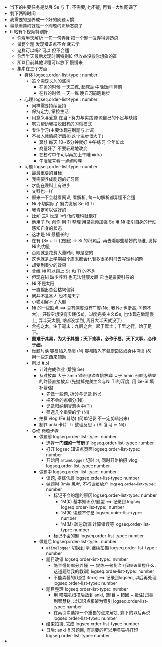 - 当下的主要任务是发展 Se 与 Ti, 不需要, 也不能, 再看一大堆网课了
- 剩下两周时间
- 我需要的是养成一个好的刷题习惯
- 最最重要的就是一个刷题的正确态度了
- b 站有个视频特别好
	- 你看半天解析 一句一句弄懂 把一个题一位弄得透透的
	- 做两个题 发现知识点不会 就去学
	- 这样可以吗? 可以 但不合适
	- 你弄半天最后发现时间特别长 但收益没有你想象的高
	- 所以目前其他课程可以放下 慢慢来
	- 集中在三个方面
		- 身体
		  logseq.order-list-type:: number
			- 这个需要长久的坚持
				- 在家的时候  一天三练, 起床后 中晚饭间 睡前
				- 在校的时候 一天一练 晚自习前跑跑步
		- 心理
		  logseq.order-list-type:: number
			- 同样需要持续坚持
			- 保持定力, 掌控生活
			- 用意义与爱意 在当下努力与实践 原谅自己的不足与缺陷
			- 努力帮助我摆脱旧有的习惯模式
			- 专注学习(主要体现在刷题与上课)
			- 不被人际情感所困扰(这个进步很大了)
				- 冥想 每天 10~15分钟就好 中午练习 全年如此
				- 商量好了 不要轻易地改变
				- 在校时中午可以再加上午睡 nidra
				- 午睡醒来看一点点网课
		- 习题
		  logseq.order-list-type:: number
			- 最最重要的目标
			- 我需要养成刷题的好习惯
			- 才能在理科上有进步
			- 文科也一样
			- 原来一不会就看网课, 看解析, 每一句解析都弄懂不合适
			- Ni 不切实际了 努力发展 Se 和 Ti
			- 我肯定可以做好的
			- 比如 云0 也是 infj 他的理科就很好
			- 他用了 Fe 创作 用 Ti 整理 用录视频加强 Se 用 Ni 指引自身的行动 感知自身的状态
			- 这才是 Ni 最擅长的
			- 在有 (Se + Ti )(做题) -> Si 的积累后, 再去看那些精妙的思维, 发挥 Ni 的力量
			- 否则就是花费大量时间 却是空的
			- 这也就是上学期每个周末都会化很多很多时间去写理科的题
			- 却受到很少的效果
			- 曾经 Ni 可以顶上 Se 和 Ti 的不足
			- 但现在Ni 缺少养料 也无法健康发展 它也是需要引导的
			- Ni 不是太阳
			- 一直输出总会枯竭偏斜
			- 我并不是圣人 也不是天才
			- 小聪明解不了大题
			- Ni 的一些缺点 ==> 只有深度没有广度(Ne, 我 Ne 也挺高, 问题不大)，只有空想没有实践(Se)，过度完美主义(Se, 也体现在做题慢上, 弄半天太慢, 啥都没学到, 周日大半天就没了)
			- 合抱之木，生于毫末；九层之台，起于累土；千里之行，始于足下。
			- **图难于其易，为大于其细；天下难事，必作于易，天下大事，必作于细。**
			- 做题时候 容易陷入思绪 (N) 容易陷入不健康回忆或身体习惯 (S) 用一些东西来辅助
			- 所以 #.ol
				- 计时完成作业 (增强 Se)
				- 及时放弃 大于 3min 钟没思路直接放弃 大于 5min 没直达结果的路径直接放弃 (先抛掉完美主义与Ni Ti 的深度, 用 Se-Si 填补基础)
					- 先做一些题, 拆分与记录 (Ne)
					- 把不会的点细分(Ni)
					- 记录归纳到智慧树中(Ti)
					- 筛选几个重要的学 (Ni)
				- 拍摄 vlog (Fe 辅助) (简单记录 不一定剪辑出来)
				- 制作 anki 卡片 (Ti 整理反思 + (Si 复习 => Ni))
			- 总结 做题步骤
				- 做题前
				  logseq.order-list-type:: number
					- 选择**一门课的一节册子**
					  logseq.order-list-type:: number
					- 打开 logseq 知识点页面
					  logseq.order-list-type:: number
					- 开始用 `aTimeLogger` 记时 `习`, 同时开始拍摄 vlog
					  logseq.order-list-type:: number
				- 做题中
				  logseq.order-list-type:: number
					- 读题, 提炼信息
					  logseq.order-list-type:: number
					- 做题时 3min 思考, 不行直接放弃
					  logseq.order-list-type:: number
						- 标记不会的题的原因 
						  logseq.order-list-type:: number
							- 'M(K) 基本知识点/题型 ==> 记录到 logseq
							  logseq.order-list-type:: number
							- 'M(R) 读题不仔细
							  logseq.order-list-type:: number
							- 'M(M) 疏忽疏漏 计算错误等
							  logseq.order-list-type:: number
						- 标记不会的题
						  logseq.order-list-type:: number
				- 做题后
				  logseq.order-list-type:: number
					- `atimelogger` 切换到 `学`, 继续拍摄
					  logseq.order-list-type:: number
					- 题目改错
					  logseq.order-list-type:: number
						- 能弄懂的部分弄懂 ==> 提炼一句批注 (我应该掌握什么, 这道题给我的教训)
						  logseq.order-list-type:: number
						- 不能弄懂的(超过 3min) ==> 记录到logseq, 以后再处理
						  logseq.order-list-type:: number
					- 题目整理
					  logseq.order-list-type:: number
						- 用 喵喵机扫描后放到 anki, (题目 + 错因  + 批注)归类到智慧树, 以知识点框架为索引
						  logseq.order-list-type:: number
						- 在索引中选择一个重要的点来解决, 剩下的以后再说
						  logseq.order-list-type:: number
					- 结束拍摄, 完成
					  logseq.order-list-type:: number
					- 日后: anki 复习题目, 有需要的可以用喵喵机打印
					  logseq.order-list-type:: number
-